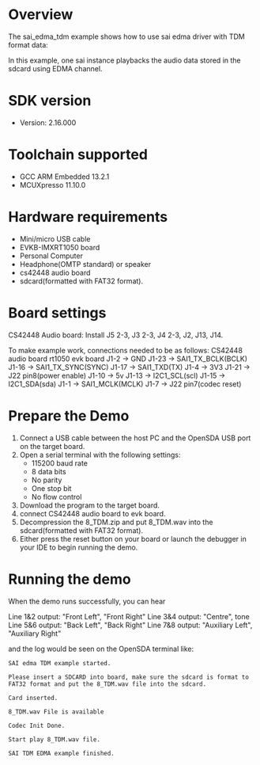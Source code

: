 Overview
========
The sai_edma_tdm example shows how to use sai edma driver with TDM format data:

In this example, one sai instance playbacks the audio data stored in the sdcard using EDMA channel.

SDK version
===========
- Version: 2.16.000

Toolchain supported
===================
- GCC ARM Embedded  13.2.1
- MCUXpresso  11.10.0

Hardware requirements
=====================
- Mini/micro USB cable
- EVKB-IMXRT1050 board
- Personal Computer
- Headphone(OMTP standard) or speaker
- cs42448 audio board
- sdcard(formatted with FAT32 format).

Board settings
==============
CS42448 Audio board:
Install J5 2-3, J3 2-3, J4 2-3, J2, J13, J14.

To make example work, connections needed to be as follows:
CS42448 audio board             rt1050 evk board
J1-2                      ->          GND
J1-23                     ->          SAI1_TX_BCLK(BCLK)
J1-16                     ->          SAI1_TX_SYNC(SYNC)
J1-17                     ->          SAI1_TXD(TX)
J1-4                      ->          3V3
J1-21                     ->          J22 pin8(power enable)
J1-10                     ->          5v
J1-13                     ->          I2C1_SCL(scl)
J1-15                     ->          I2C1_SDA(sda)
J1-1                      ->          SAI1_MCLK(MCLK)
J1-7                      ->          J22 pin7(codec reset)

Prepare the Demo
================
1.  Connect a USB cable between the host PC and the OpenSDA USB port on the target board.
2.  Open a serial terminal with the following settings:
    - 115200 baud rate
    - 8 data bits
    - No parity
    - One stop bit
    - No flow control
3. Download the program to the target board.
4. connect CS42448 audio board to evk board.
5. Decompression the 8_TDM.zip and put 8_TDM.wav into the sdcard(formatted with FAT32 format).
6. Either press the reset button on your board or launch the debugger in your IDE to begin running the demo.

Running the demo
================
When the demo runs successfully, you can hear

Line 1&2 output: "Front Left", "Front Right"
Line 3&4 output: "Centre", tone
Line 5&6 output: "Back Left", "Back Right"
Line 7&8 output: "Auxiliary Left", "Auxiliary Right"

and the log would be seen on the OpenSDA terminal like:
~~~~~~~~~~~~~~~~~~~
SAI edma TDM example started.

Please insert a SDCARD into board, make sure the sdcard is format to FAT32 format and put the 8_TDM.wav file into the sdcard.

Card inserted.

8_TDM.wav File is available

Codec Init Done.

Start play 8_TDM.wav file.

SAI TDM EDMA example finished.
 ~~~~~~~~~~~~~~~~~~~
